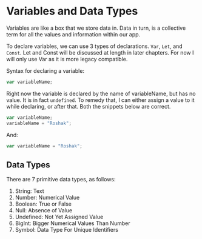 # Variables and Data Types

Variables are like a box that we store data in. Data in turn, is a collective term for all the values and information within our app.

To declare variables, we can use 3 types of declarations. `Var`, `Let`, and `Const`. Let and Const will be discussed at length in later chapters. For now I will only use Var as it is more legacy compatible.

Syntax for declaring a variable:

```js
var variableName;
```

Right now the variable is declared by the name of variableName, but has no value. It is in fact `undefined`. To remedy that, I can either assign a value to it while declaring, or after that. Both the snippets below are correct.

```js
var variableName;
variableName = "Roshak";
```

And:

```js
var variableName = "Roshak";
```

## Data Types

There are 7 primitive data types, as follows:

1. String: Text
2. Number: Numerical Value
3. Boolean: True or False
4. Null: Absence of Value
5. Undefined: Not Yet Assigned Value
6. BigInt: Bigger Numerical Values Than Number
7. Symbol: Data Type For Unique Identifiers
